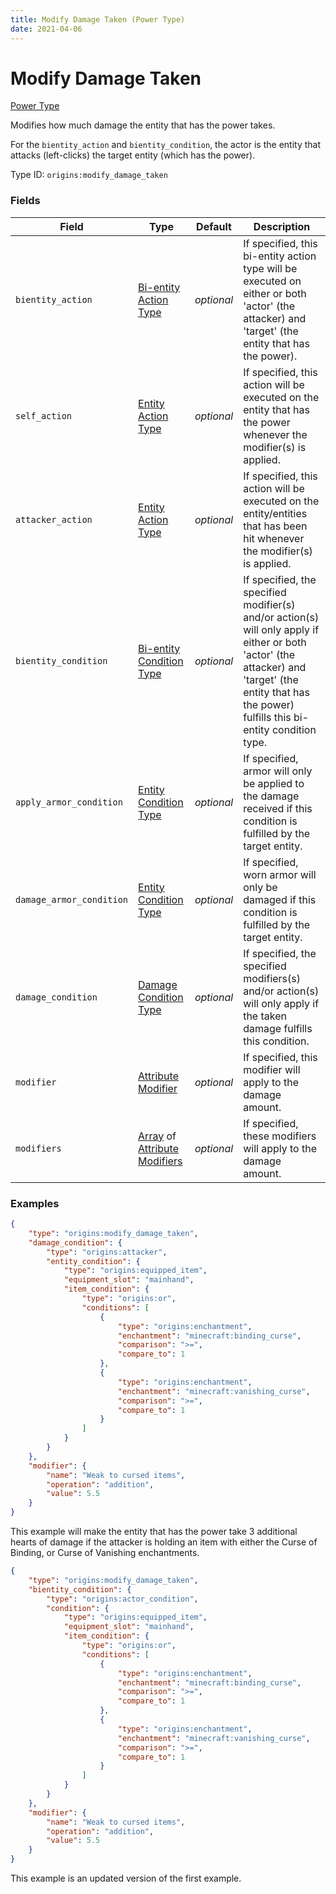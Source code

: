 ```yaml
---
title: Modify Damage Taken (Power Type)
date: 2021-04-06
---
```


# Modify Damage Taken

[Power Type](../power_types.md)

Modifies how much damage the entity that has the power takes.

For the `bientity_action` and `bientity_condition`, the actor is the entity that attacks (left-clicks) the target entity (which has the power).

Type ID: `origins:modify_damage_taken`


### Fields

Field  | Type | Default | Description
-------|------|---------|-------------
`bientity_action` | [Bi-entity Action Type](../bientity_action_types.md) | _optional_ | If specified, this bi-entity action type will be executed on either or both 'actor' (the attacker) and 'target' (the entity that has the power).
`self_action` | [Entity Action Type](../entity_action_types.md) | _optional_ | If specified, this action will be executed on the entity that has the power whenever the modifier(s) is applied.
`attacker_action` | [Entity Action Type](../entity_action_types.md) | _optional_ | If specified, this action will be executed on the entity/entities that has been hit whenever the modifier(s) is applied.
`bientity_condition` | [Bi-entity Condition Type](../bientity_condition_types.md) | _optional_ | If specified, the specified modifier(s) and/or action(s) will only apply if either or both 'actor' (the attacker) and 'target' (the entity that has the power) fulfills this bi-entity condition type.
`apply_armor_condition` | [Entity Condition Type](../entity_condition_types.md) | _optional_ | If specified, armor will only be applied to the damage received if this condition is fulfilled by the target entity.
`damage_armor_condition` | [Entity Condition Type](../entity_condition_types.md) | _optional_ | If specified, worn armor will only be damaged if this condition is fulfilled by the target entity.
`damage_condition` | [Damage Condition Type](../damage_condition_types.md) | _optional_ | If specified, the specified modifiers(s) and/or action(s) will only apply if the taken damage fulfills this condition.
`modifier` | [Attribute Modifier](../data_types/attribute_modifier.md) | _optional_ | If specified, this modifier will apply to the damage amount.
`modifiers` | [Array](../data_types/array.md) of [Attribute Modifiers](../data_types/attribute_modifier.md) | _optional_ | If specified, these modifiers will apply to the damage amount.


### Examples
```json
{
    "type": "origins:modify_damage_taken",
    "damage_condition": {
        "type": "origins:attacker",
        "entity_condition": {
            "type": "origins:equipped_item",
            "equipment_slot": "mainhand",
            "item_condition": {
                "type": "origins:or",
                "conditions": [
                    {
                        "type": "origins:enchantment",
                        "enchantment": "minecraft:binding_curse",
                        "comparison": ">=",
                        "compare_to": 1
                    },
                    {
                        "type": "origins:enchantment",
                        "enchantment": "minecraft:vanishing_curse",
                        "comparison": ">=",
                        "compare_to": 1
                    }
                ]
            }
        }
    },
    "modifier": {
        "name": "Weak to cursed items",
        "operation": "addition",
        "value": 5.5
    }
}
```

This example will make the entity that has the power take 3 additional hearts of damage if the attacker is holding an item with either the Curse of Binding, or Curse of Vanishing enchantments.
<br>

```json
{
    "type": "origins:modify_damage_taken",
    "bientity_condition": {
        "type": "origins:actor_condition",
        "condition": {
            "type": "origins:equipped_item",
            "equipment_slot": "mainhand",
            "item_condition": {
                "type": "origins:or",
                "conditions": [
                    {
                        "type": "origins:enchantment",
                        "enchantment": "minecraft:binding_curse",
                        "comparison": ">=",
                        "compare_to": 1
                    },
                    {
                        "type": "origins:enchantment",
                        "enchantment": "minecraft:vanishing_curse",
                        "comparison": ">=",
                        "compare_to": 1
                    }
                ]
            }
        }
    },
    "modifier": {
        "name": "Weak to cursed items",
        "operation": "addition",
        "value": 5.5
    }
}
```

This example is an updated version of the first example.
